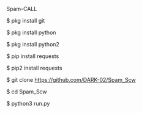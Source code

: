 Spam-CALL

$ pkg install git

$ pkg install python

$ pkg install python2

$ pip install requests

$ pip2 install requests

$ git clone https://github.com/DARK-02/Spam_Scw

$ cd Spam_Scw

$ python3 run.py

